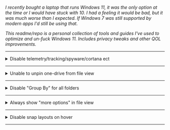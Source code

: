 *I recently bought a laptop that runs Windows 11, it was the only option at the time or I would have stuck with 10. I had a feeling it would be bad, but it was much worse than I expected. If Windows 7 was still supported by modern apps I'd still be using that.*  

*This readme/repo is a personal collection of tools and guides I've used to optimize and un-fuck Windows 11. Includes privacy tweaks and other QOL improvements.*

<!--   
<details> 
<summary>Text</summary><br>    

Content

</details>
-->

--------------------------------------------------------------------

<details> 
<summary>Disable telemetry/tracking/spyware/cortana ect</summary><br>  
  
1. Download [ShutUp10++](https://www.oo-software.com/en/shutup10)  
2. Run the file  
3. Click "Actions" -> "Apply only recommended settings"  
4. Wait 5 seconds then close the app

</details>

--------------------------------------------------------------------

<details> 
<summary>Unable to unpin one-drive from file view</summary><br>  

1. Click on Start, search for command prompt  
2. Right-click and select "Run as Administrator"
3. Paste the following command:  
```
del "%AppData%\Microsoft\Windows\Recent\AutomaticDestinations\f01b4d95cf55d32a.automaticDestinations-ms"
```  

</details>

--------------------------------------------------------------------

<details> 
<summary>Disable "Group By" for all folders</summary><br>  

1. Download [WinSetView](https://github.com/LesFerch/WinSetView)  
2. Extract, run and hit "Submit"  

</details>

--------------------------------------------------------------------

<details> 
<summary>Always show "more options" in file view</summary><br>  

1. Click on Start, search for command prompter
2. Right-click on and select "Run as Administrator"
3. Paste the following command:  
```
reg.exe add "HKCU\Software\Classes\CLSID\{86ca1aa0-34aa-4e8b-a509-50c905bae2a2}\InprocServer32" /f
``` 
4. Open task manager (Ctrl + Alt + Esc)  
5. Open "details" view and close `explorer.exe`  
6. Click "run new task" and type `explorer.exe` 
   
<details> 
<summary>If you want to undo this change:</summary><br>    

```
reg.exe delete "HKCU\Software\Classes\CLSID\{86ca1aa0-34aa-4e8b-a509-50c905bae2a2}" /f
```

</details>
</details>

--------------------------------------------------------------------

<details> 
<summary>Disable snap layouts on hover</summary><br>    

![snap-windows.png](images/snap-windows.png)  

1. Open start menu
2. Search for `multitasking settings`  
3. Expand "Snap Windows" to show all options  
4. Uncheck "Show Snap Layouts When I Hover over a Window's Maximize button"


</details>

--------------------------------------------------------------------



